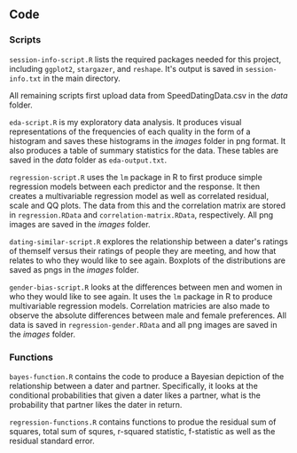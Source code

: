 ## Code

### Scripts

`session-info-script.R` lists the required packages needed for this project, including `ggplot2`, `stargazer`, and `reshape`. It's output is saved in `session-info.txt` in the main directory.

All remaining scripts first upload data from SpeedDatingData.csv in the _data_ folder.

`eda-script.R` is my exploratory data analysis. It produces visual representations of the frequencies of each quality in the form of a histogram and saves these histograms in the _images_ folder in png format. It also produces a table of summary statistics for the data. These tables are saved in the _data_ folder as `eda-output.txt`.

`regression-script.R` uses the `lm` package in R to first produce simple regression models between each predictor and the response. It then creates a multivariable regression model as well as correlated residual, scale and QQ plots. The data from this and the correlation matrix are stored in `regression.RData` and `correlation-matrix.RData`, respectively. All png images are saved in the _images_ folder.

`dating-similar-script.R` explores the relationship between a dater's ratings of themself versus their ratings of people they are meeting, and how that relates to who they would like to see again. Boxplots of the distributions are saved as pngs in the _images_ folder.

`gender-bias-script.R` looks at the differences between men and women in who they would like to see again. It uses the `lm` package in R to produce multivariable regression models. Correlation matricies are also made to observe the absolute differences between male and female preferences. All data is saved in `regression-gender.RData` and all png images are saved in the _images_ folder.

### Functions

`bayes-function.R` contains the code to produce a Bayesian depiction of the relationship between a dater and partner. Specifically, it looks at the conditional probabilities that given a dater likes a partner, what is the probability that partner likes the dater in return.

`regression-functions.R` contains functions to produe the residual sum of squares, total sum of squres, r-squared statistic, f-statistic as well as the residual standard error.